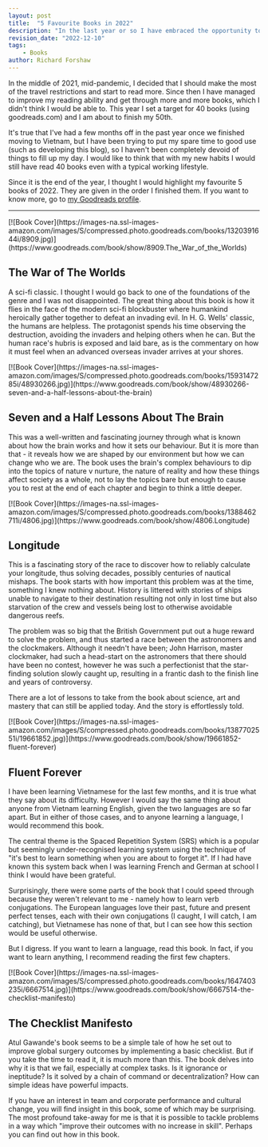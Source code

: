 ```yaml
---
layout: post
title:  "5 Favourite Books in 2022"
description: "In the last year or so I have embraced the opportunity to read more and learn more. With the end of the year upon us, I thought I would share some of my favourite books I have read this year."
revision_date: "2022-12-10"
tags:
    - Books
author: Richard Forshaw
---
```


In the middle of 2021, mid-pandemic, I decided that I should make the most of the travel restrictions and start to read more. Since then I have managed to improve my reading ability and get through more and more books, which I didn't think I would be able to. This year I set a target for 40 books (using goodreads.com) and I am about to finish my 50th.

It's true that I've had a few months off in the past year once we finished moving to Vietnam, but I have been trying to put my spare time to good use (such as developing this blog), so I haven't been completely devoid of things to fill up my day. I would like to think that with my new habits I would still have read 40 books even with a typical working lifestyle.

Since it is the end of the year, I thought I would highlight my favourite 5 books of 2022. They are given in the order I finished them. If you want to know more, go to [my Goodreads profile](https://www.goodreads.com/user/show/123987656-richard-f).

____

<span class="book-cover">
[![Book Cover](https://images-na.ssl-images-amazon.com/images/S/compressed.photo.goodreads.com/books/1320391644i/8909.jpg)](https://www.goodreads.com/book/show/8909.The_War_of_the_Worlds)
</span>

## The War of The Worlds

A sci-fi classic. I thought I would go back to one of the foundations of the genre and I was not disappointed. The great thing about this book is how it flies in the face of the modern sci-fi blockbuster where humankind heroically gather together to defeat an invading evil. In H. G. Wells' classic, the humans are helpless. The protagonist spends his time observing the destruction, avoiding the invaders and helping others when he can. But the human race's hubris is exposed and laid bare, as is the commentary on how it must feel when an advanced overseas invader arrives at your shores.

<span class="book-cover">
[![Book Cover](https://images-na.ssl-images-amazon.com/images/S/compressed.photo.goodreads.com/books/1593147285i/48930266.jpg)](https://www.goodreads.com/book/show/48930266-seven-and-a-half-lessons-about-the-brain)
</span>

## Seven and a Half Lessons About The Brain

This was a well-written and fascinating journey through what is known about how the brain works and how it sets our behaviour. But it is more than that - it reveals how we are shaped by our environment but how we can change who we are. The book uses the brain's complex behaviours to dip into the topics of nature v nurture, the nature of reality and how these things affect society as a whole, not to lay the topics bare but enough to cause you to rest at the end of each chapter and begin to think a little deeper.

<span class="book-cover">
[![Book Cover](https://images-na.ssl-images-amazon.com/images/S/compressed.photo.goodreads.com/books/1388462711i/4806.jpg)](https://www.goodreads.com/book/show/4806.Longitude)
</span>

## Longitude

This is a fascinating story of the race to discover how to reliably calculate your longitude, thus solving decades, possibly centuries of nautical mishaps. The book starts with how important this problem was at the time, something I knew nothing about. History is littered with stories of ships unable to navigate to their destination resulting not only in lost time but also starvation of the crew and vessels being lost to otherwise avoidable dangerous reefs.

The problem was so big that the British Government put out a huge reward to solve the problem, and thus started a race between the astronomers and the clockmakers. Although it needn't have been; John Harrison, master clockmaker, had such a head-start on the astronomers that there should have been no contest, however he was such a perfectionist that the star-finding solution slowly caught up, resulting in a frantic dash to the finish line and years of controversy.

There are a lot of lessons to take from the book about science, art and mastery that can still be applied today. And the story is effortlessly told.

<span class="book-cover">
[![Book Cover](https://images-na.ssl-images-amazon.com/images/S/compressed.photo.goodreads.com/books/1387702551i/19661852.jpg)](https://www.goodreads.com/book/show/19661852-fluent-forever)
</span>

## Fluent Forever

I have been learning Vietnamese for the last few months, and it is true what they say about its difficulty. However I would say the same thing about anyone from Vietnam learning English, given the two languages are so far apart. But in either of those cases, and to anyone learning a language, I would recommend this book.

The central theme is the Spaced Repetition System (SRS) which is a popular but seemingly under-recognised learning system using the technique of "it's best to learn something when you are about to forget it". If I had have known this system back when I was learning French and German at school I think I would have been grateful.

Surprisingly, there were some parts of the book that I could speed through because they weren't relevant to me - namely how to learn verb conjugations. The European languages love their past, future and present perfect tenses, each with their own conjugations (I caught, I will catch, I am catching), but Vietnamese has none of that, but I can see how this section would be useful otherwise.

But I digress. If you want to learn a language, read this book. In fact, if you want to learn anything, I recommend reading the first few chapters.

<span class="book-cover">
[![Book Cover](https://images-na.ssl-images-amazon.com/images/S/compressed.photo.goodreads.com/books/1647403235i/6667514.jpg)](https://www.goodreads.com/book/show/6667514-the-checklist-manifesto)
</span>

## The Checklist Manifesto

Atul Gawande's book seems to be a simple tale of how he set out to improve global surgery outcomes by implementing a basic checklist. But if you take the time to read it, it is much more than this. The book delves into why it is that we fail, especially at complex tasks. Is it ignorance or ineptitude? Is it solved by a chain of command or decentralization? How can simple ideas have powerful impacts.

If you have an interest in team and corporate performance and cultural change, you will find insight in this book, some of which may be surprising. The most profound take-away for me is that it is possible to tackle problems in a way which "improve their outcomes with no increase in skill". Perhaps you can find out how in this book.

